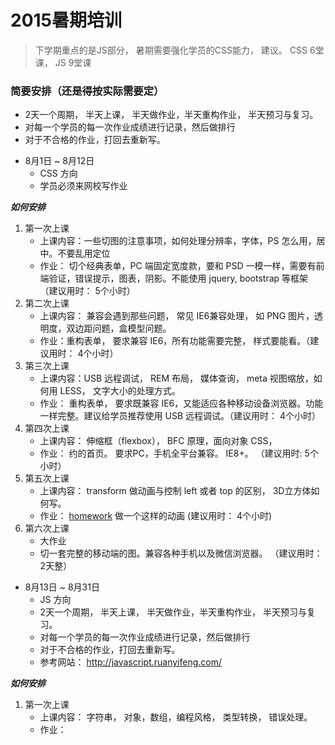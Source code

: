 2015暑期培训
==========


> 下学期重点的是JS部分， 暑期需要强化学员的CSS能力， 建议。 CSS 6堂课， JS 9堂课

### 简要安排（还是得按实际需要定）

- 2天一个周期， 半天上课， 半天做作业，半天重构作业， 半天预习与复习。
- 对每一个学员的每一次作业成绩进行记录，然后做排行
- 对于不合格的作业，打回去重新写。

+ 8月1日 ~ 8月12日
    - CSS 方向
    - 学员必须来网校写作业

***如何安排***

1. 第一次上课
    - 上课内容：一些切图的注意事项，如何处理分辨率，字体，PS 怎么用，居中。不要乱用定位
    - 作业： 切个经典表单，PC 端固定宽度款，要和 PSD 一模一样，需要有前端验证，错误提示，图表，阴影。不能使用 jquery, bootstrap 等框架（建议用时： 5个小时）
2. 第二次上课 
    - 上课内容： 兼容会遇到那些问题， 常见 IE6兼容处理， 如 PNG 图片，透明度，双边距问题，盒模型问题。
    - 作业：重构表单， 要求兼容 IE6，所有功能需要完整， 样式要能看。（建议用时： 4个小时）
3. 第三次上课
    - 上课内容：USB 远程调试， REM 布局， 媒体查询， meta 视图缩放，如何用 LESS， 文字大小的处理方式。 
    - 作业： 重构表单， 要求既兼容 IE6，又能适应各种移动设备浏览器。功能一样完整。建议给学员推荐使用 USB 远程调试。（建议用时： 4个小时）
4. 第四次上课
    - 上课内容： 伸缩框（flexbox）， BFC 原理，面向对象 CSS，
    - 作业： 约的首页。 要求PC，手机全平台兼容。 IE8+。 （建议用时: 5个小时）
5. 第五次上课
    - 上课内容： transform 做动画与控制 left 或者 top 的区别， 3D立方体如何写。
    - 作业： [homework](http://hongyan.cqupt.edu.cn/six.gif) 做一个这样的动画 (建议用时： 4个小时)
6. 第六次上课
    - 大作业
    - 切一套完整的移动端的图。兼容各种手机以及微信浏览器。 （建议用时： 2天整）

+ 8月13日 ~ 8月31日
    - JS 方向
    - 2天一个周期， 半天上课， 半天做作业，半天重构作业， 半天预习与复习。
    - 对每一个学员的每一次作业成绩进行记录，然后做排行
    - 对于不合格的作业，打回去重新写。
    - 参考网站： http://javascript.ruanyifeng.com/

***如何安排***
1. 第一次上课
    - 上课内容： 字符串， 对象，数组，编程风格， 类型转换， 错误处理。
    - 作业：

<!-- 1. 第一次上课
    - 上课内容： 复习 JS 基础内容， 主要涉及DOM 操作， 事件， ajax， 数组，闭包，跨域，（只讲重点，不要在一个知识点上花费太多时间。）
    - 作业： 
4. 重构表单， 添加上传文件功能。采用 ajax 文件上传，需要具备，端点续传， 进度条的功能。不考虑浏览器， Chrome运行即可。 提示：（后端找腿毛写个。。- - ）， [Example](https://gist.github.com/andycall/1a4ed20dab9db43748b3) 
5.  -->



    
    
